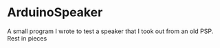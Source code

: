 # ArduinoSpeaker

A small program I wrote to test a speaker that I took out from an old PSP. Rest in pieces
